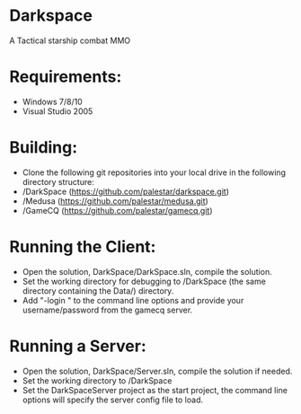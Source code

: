 # Darkspace
A Tactical starship combat MMO

# Requirements:
* Windows 7/8/10
* Visual Studio 2005

# Building:
* Clone the following git repositories into your local drive in the following directory structure:
* /DarkSpace (https://github.com/palestar/darkspace.git)
* /Medusa (https://github.com/palestar/medusa.git)
* /GameCQ (https://github.com/palestar/gamecq.git)

# Running the Client:
* Open the solution, DarkSpace/DarkSpace.sln, compile the solution.
* Set the working directory for debugging to /DarkSpace (the same directory containing the Data/) directory.
* Add "-login <user> <pass>" to the command line options and provide your username/password from the gamecq server.

# Running a Server:
* Open the solution, DarkSpace/Server.sln, compile the solution if needed.
* Set the working directory to /DarkSpace
* Set the DarkSpaceServer project as the start project, the command line options will specify the server config file to load.


